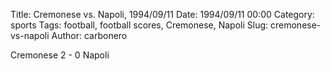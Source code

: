 Title: Cremonese vs. Napoli, 1994/09/11
Date: 1994/09/11 00:00
Category: sports
Tags: football, football scores, Cremonese, Napoli
Slug: cremonese-vs-napoli
Author: carbonero


Cremonese 2 - 0 Napoli
